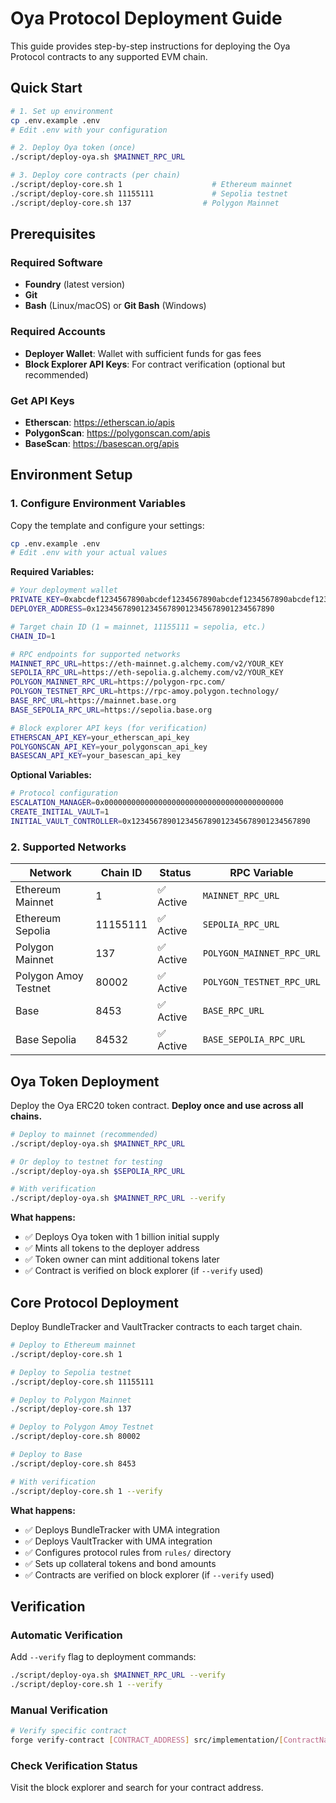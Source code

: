 # Oya Protocol Deployment Guide

This guide provides step-by-step instructions for deploying the Oya Protocol contracts to any supported EVM chain.

## Quick Start

```bash
# 1. Set up environment
cp .env.example .env
# Edit .env with your configuration

# 2. Deploy Oya token (once)
./script/deploy-oya.sh $MAINNET_RPC_URL

# 3. Deploy core contracts (per chain)
./script/deploy-core.sh 1                    # Ethereum mainnet
./script/deploy-core.sh 11155111             # Sepolia testnet
./script/deploy-core.sh 137                # Polygon Mainnet
```

## Prerequisites

### Required Software
- **Foundry** (latest version)
- **Git**
- **Bash** (Linux/macOS) or **Git Bash** (Windows)

### Required Accounts
- **Deployer Wallet**: Wallet with sufficient funds for gas fees
- **Block Explorer API Keys**: For contract verification (optional but recommended)

### Get API Keys
- **Etherscan**: https://etherscan.io/apis
- **PolygonScan**: https://polygonscan.com/apis
- **BaseScan**: https://basescan.org/apis

## Environment Setup

### 1. Configure Environment Variables

Copy the template and configure your settings:

```bash
cp .env.example .env
# Edit .env with your actual values
```

**Required Variables:**
```bash
# Your deployment wallet
PRIVATE_KEY=0xabcdef1234567890abcdef1234567890abcdef1234567890abcdef1234567890
DEPLOYER_ADDRESS=0x1234567890123456789012345678901234567890

# Target chain ID (1 = mainnet, 11155111 = sepolia, etc.)
CHAIN_ID=1

# RPC endpoints for supported networks
MAINNET_RPC_URL=https://eth-mainnet.g.alchemy.com/v2/YOUR_KEY
SEPOLIA_RPC_URL=https://eth-sepolia.g.alchemy.com/v2/YOUR_KEY
POLYGON_MAINNET_RPC_URL=https://polygon-rpc.com/
POLYGON_TESTNET_RPC_URL=https://rpc-amoy.polygon.technology/
BASE_RPC_URL=https://mainnet.base.org
BASE_SEPOLIA_RPC_URL=https://sepolia.base.org

# Block explorer API keys (for verification)
ETHERSCAN_API_KEY=your_etherscan_api_key
POLYGONSCAN_API_KEY=your_polygonscan_api_key
BASESCAN_API_KEY=your_basescan_api_key
```

**Optional Variables:**
```bash
# Protocol configuration
ESCALATION_MANAGER=0x0000000000000000000000000000000000000000
CREATE_INITIAL_VAULT=1
INITIAL_VAULT_CONTROLLER=0x1234567890123456789012345678901234567890
```

### 2. Supported Networks

| Network | Chain ID | Status | RPC Variable |
|---------|----------|---------|--------------|
| Ethereum Mainnet | 1 | ✅ Active | `MAINNET_RPC_URL` |
| Ethereum Sepolia | 11155111 | ✅ Active | `SEPOLIA_RPC_URL` |
| Polygon Mainnet | 137 | ✅ Active | `POLYGON_MAINNET_RPC_URL` |
| Polygon Amoy Testnet | 80002 | ✅ Active | `POLYGON_TESTNET_RPC_URL` |
| Base | 8453 | ✅ Active | `BASE_RPC_URL` |
| Base Sepolia | 84532 | ✅ Active | `BASE_SEPOLIA_RPC_URL` |

## Oya Token Deployment

Deploy the Oya ERC20 token contract. **Deploy once and use across all chains.**

```bash
# Deploy to mainnet (recommended)
./script/deploy-oya.sh $MAINNET_RPC_URL

# Or deploy to testnet for testing
./script/deploy-oya.sh $SEPOLIA_RPC_URL

# With verification
./script/deploy-oya.sh $MAINNET_RPC_URL --verify
```

**What happens:**
- ✅ Deploys Oya token with 1 billion initial supply
- ✅ Mints all tokens to the deployer address
- ✅ Token owner can mint additional tokens later
- ✅ Contract is verified on block explorer (if `--verify` used)

## Core Protocol Deployment

Deploy BundleTracker and VaultTracker contracts to each target chain.

```bash
# Deploy to Ethereum mainnet
./script/deploy-core.sh 1

# Deploy to Sepolia testnet
./script/deploy-core.sh 11155111

# Deploy to Polygon Mainnet
./script/deploy-core.sh 137

# Deploy to Polygon Amoy Testnet
./script/deploy-core.sh 80002

# Deploy to Base
./script/deploy-core.sh 8453

# With verification
./script/deploy-core.sh 1 --verify
```

**What happens:**
- ✅ Deploys BundleTracker with UMA integration
- ✅ Deploys VaultTracker with UMA integration
- ✅ Configures protocol rules from `rules/` directory
- ✅ Sets up collateral tokens and bond amounts
- ✅ Contracts are verified on block explorer (if `--verify` used)

## Verification

### Automatic Verification
Add `--verify` flag to deployment commands:
```bash
./script/deploy-oya.sh $MAINNET_RPC_URL --verify
./script/deploy-core.sh 1 --verify
```

### Manual Verification
```bash
# Verify specific contract
forge verify-contract [CONTRACT_ADDRESS] src/implementation/[ContractName].sol:[ContractName] --etherscan-api-key [API_KEY]
```

### Check Verification Status
Visit the block explorer and search for your contract address.

